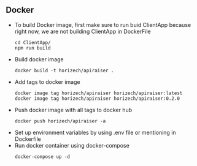 ## Docker

- To build Docker image, first make sure to run buid ClientApp because right now, we are not building ClientApp in DockerFile
  ```
  cd ClientApp/
  npm run build
  ```
- Build docker image
  ```
  docker build -t horizech/apiraiser .
  ```
- Add tags to docker image
  ```
  docker image tag horizech/apiraiser horizech/apiraiser:latest
  docker image tag horizech/apiraiser horizech/apiraiser:0.2.0
  ```
- Push docker image with all tags to docker hub
  ```
  docker push horizech/apiraiser -a
  ```
- Set up environment variables by using .env file or mentioning in Dockerfile
- Run docker container using docker-compose
  ```
  docker-compose up -d
  ```
